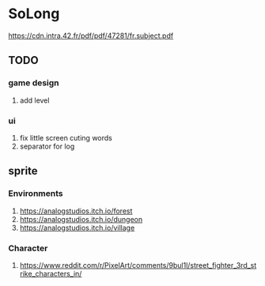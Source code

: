 # SoLong
https://cdn.intra.42.fr/pdf/pdf/47281/fr.subject.pdf

## TODO

### game design

1. add level

### ui

1. fix little screen cuting words
2. separator for log

## sprite

### Environments

1. https://analogstudios.itch.io/forest
2. https://analogstudios.itch.io/dungeon
3. https://analogstudios.itch.io/village

### Character

1. https://www.reddit.com/r/PixelArt/comments/9bul1l/street_fighter_3rd_strike_characters_in/
